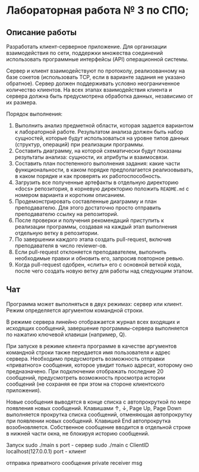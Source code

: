 # Лабораторная работа № 3 по СПО;

## Описание работы

Разработать клиент-серверное приложение.
Для организации взаимодействия по сети, поддержки множества соединений использовать программные интерфейсы (API) операционной системы.

Сервер и клиент взаимодействуют по протоколу, реализованному на базе сокетов (использовать TCP, если в варианте задания не указано обратное).
Сервер должен поддерживать условно неограниченное количество клиентов.
На всех этапах взаимодействия клиента и сервера должна быть предусмотрена обработка данных, независимо от их размера.

Порядок выполнения:
1. Выполнить анализ предметной области, которая задается вариантом к лабораторной работе.
   Результатом анализа должен быть набор сущностей, которые будут использоваться на уровне типов данных (структур, операций) при реализации программы.
1. Составить диаграмму, на которой схематически будут показаны результаты анализа:
   сущности, их атрибуты и взаимосвязи.
1. Составить план постепенного выполнения задания:
   какие части функциональности, в каком порядке предполагается реализовывать, в каком порядке и как проверять их работоспособность.
1. Загрузить все полученные артефакты в отдельную директорию &laquo;docs&raquo; репозитория, в корневую директорию положить `README.md` с номером варианта и коротким описанием.
1. Продемонстрировать составленные диаграмму и план преподавателю.
   Для этого достаточно просто отправить преподавателю ссылку на репозиторий.
1. После проверки и получения рекомендаций приступить к реализации программы, создавая на каждый этап выполнения отдельную ветку в репозитории.
1. По завершении каждого этапа создать pull-request, включив преподавателя в число reviewer-ов.
1. Если pull-request отклоняется преподавателем, выполнить необходимые правки и обновить его, запросив повторное ревью.
1. Когда pull-request одобрен, &laquo;слить&raquo; его с основной веткой кода, после чего создать новую ветку для работы над следующим этапом.

## Чат

Программа может выполняться в двух режимах: сервер или клиент.
Режим определяется аргументом командной строки.

В режиме сервера линейно отображается журнал всех входящих и исходящих сообщений, завершение программы-сервера выполняется по нажатию ключевой клавиши (например, Q).

При запуске в режиме клиента программе в качестве аргументов командной строки также передается имя пользователя и адрес сервера.
Необходимо предусмотреть возможность отправки &laquo;приватного&raquo; сообщения, которое увидит только адресат, которому оно предназначено.
При подключении отображать последние 20 сообщений, предусмотреть возможность просмотра истории сообщений (не сохраняя ее при этом на стороне клиентского приложения).

Новые сообщения выводятся в конце списка с автопрокруткой по мере появления новых сообщений.
Клавишами &uarr;, &darr;, Page Up, Page Down выполняется прокрутка списка сообщений, отменяющая автопрокрутку при появлении новых сообщений.
Клавишей End автопрокрутка возобновляется.
Собственное сообщение вводится в отдельной строке в нижней части окна, не блокируя историю сообщений.

Запуск 
sudo ./main s port - сервер
sudo ./main с ClientID localhost(127.0.0.1) port - клиент

отправка приватного сообщения private receiver msg